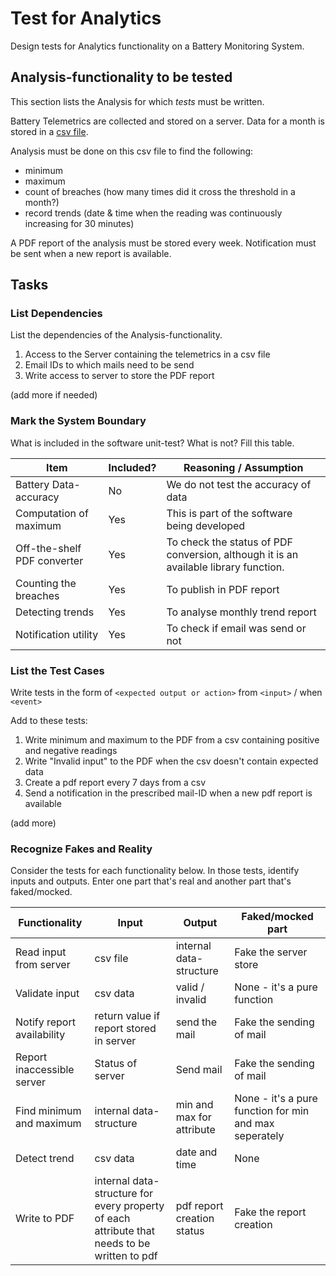 # Test for Analytics

Design tests for Analytics functionality on a Battery Monitoring System.


## Analysis-functionality to be tested

This section lists the Analysis for which _tests_ must be written.

Battery Telemetrics are collected and stored on a server.
Data for a month is stored in a [csv file](https://en.wikipedia.org/wiki/Comma-separated_values).

Analysis must be done on this csv file to find the following:
- minimum
- maximum
- count of breaches (how many times did it cross the threshold in a month?)
- record trends (date & time when the reading was continuously increasing for 30 minutes)

A PDF report of the analysis must be stored every week.
Notification must be sent when a new report is available.

## Tasks

### List Dependencies

List the dependencies of the Analysis-functionality.

1. Access to the Server containing the telemetrics in a csv file
1. Email IDs to which mails need to be send
1. Write access to server to store the PDF report

(add more if needed)

### Mark the System Boundary

What is included in the software unit-test? What is not? Fill this table.

| Item                      | Included?     | Reasoning / Assumption
|---------------------------|---------------|---
Battery Data-accuracy       | No            | We do not test the accuracy of data
Computation of maximum      | Yes           | This is part of the software being developed
Off-the-shelf PDF converter | Yes			| To check the status of PDF conversion, although it is an available library function.
Counting the breaches       | Yes 		 	| To publish in PDF report
Detecting trends            | Yes 		 	| To analyse monthly trend report
Notification utility        | Yes 		 	| To check if email was send or not

### List the Test Cases

Write tests in the form of `<expected output or action>` from `<input>` / when `<event>`

Add to these tests:

1. Write minimum and maximum to the PDF from a csv containing positive and negative readings
1. Write "Invalid input" to the PDF when the csv doesn't contain expected data
1. Create a pdf report every 7 days from a csv
1. Send a notification in the prescribed mail-ID when a new pdf report is available

(add more)

### Recognize Fakes and Reality

Consider the tests for each functionality below.
In those tests, identify inputs and outputs.
Enter one part that's real and another part that's faked/mocked.

| Functionality            | Input        | Output                      | Faked/mocked part
|--------------------------|--------------|-----------------------------|---
Read input from server     | csv file     | internal data-structure     | Fake the server store
Validate input             | csv data     | valid / invalid             | None - it's a pure function
Notify report availability | return value if report stored in server | send the mail               | Fake the sending of mail
Report inaccessible server | Status of server | Send mail             | Fake the sending of mail
Find minimum and maximum   | internal data-structure | min and max for attribute               | None - it's a pure function for min and max seperately
Detect trend               | csv data	  | date and time              | None
Write to PDF               | internal data-structure for every property of each attribute that needs to be written to pdf | pdf report creation status               | Fake the report creation
